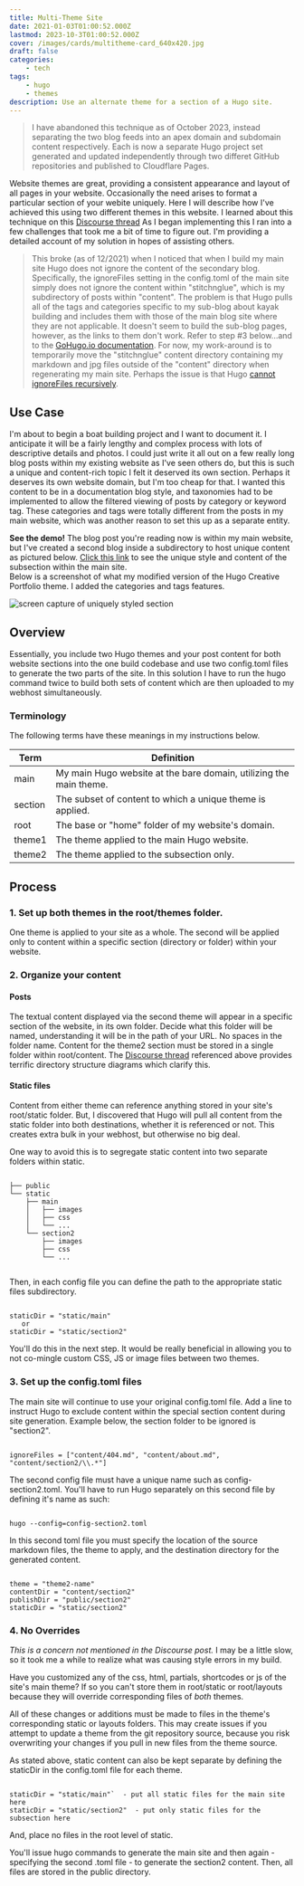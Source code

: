 ```yaml
---
title: Multi-Theme Site
date: 2021-01-03T01:00:52.000Z
lastmod: 2023-10-3T01:00:52.000Z
cover: /images/cards/multitheme-card_640x420.jpg
draft: false
categories:
    - tech
tags:
    - hugo
    - themes
description: Use an alternate theme for a section of a Hugo site.
---
```

>I have abandoned this technique as of October 2023, instead separating the two blog feeds into an apex domain and subdomain content respectively. Each is now a separate Hugo project set generated and updated independently through two differet GitHub repositories and published to Cloudflare Pages.

Website themes are great, providing a consistent appearance and layout of all pages in your website. Occasionally the need arises to format a particular section of your webite uniquely. Here I will describe how I've achieved this using two different themes in this website. I learned about this technique on this [Discourse thread](https://discourse.gohugo.io/t/two-themes-as-separate-hugo-directories-deployed-to-the-same-website/27899/4) As I began implementing this I ran into a few challenges that took me a bit of time to figure out. I'm providing a detailed account of my solution in hopes of assisting others.

>This broke (as of 12/2021) when I noticed that when I build my main site Hugo does not ignore the content of the secondary blog. Specifically, the ignoreFiles setting in the config.toml of the main site simply does not ignore the content within "stitchnglue", which is my subdirectory of posts within "content". The problem is that Hugo pulls all of the tags and categories specific to my sub-blog about kayak building and includes them with those of the main blog site where they are not applicable. It doesn't seem to build the sub-blog pages, however, as the links to them don't work. Refer to step #3 below...and to the [GoHugo.io documentation](https://gohugo.io/getting-started/configuration/#ignore-content-and-data-files-when-rendering).  For now, my work-around is to temporarily move the "stitchnglue" content directory containing my markdown and jpg files outside of the "content" directory when regenerating my main site. Perhaps the issue is that Hugo [cannot ignoreFiles recursively](https://github.com/gohugoio/hugo/issues/7748).

## Use Case

I'm about to begin a boat building project and I want to document it. I anticipate it will be a fairly lengthy and complex process with lots of descriptive details and photos. I could just write it all out on a few really long blog posts within my existing website as I've seen others do, but this is such a unique and content-rich topic I felt it deserved its own section. Perhaps it deserves its own website domain, but I'm too cheap for that. I wanted this content to be in a documentation blog style, and taxonomies had to be implemented to allow the filtered viewing of posts by category or keyword tag. These categories and tags were totally different from the posts in my main website, which was another reason to set this up as a separate entity. 

**See the demo!** The blog post you're reading now is within my main website, but I've created a second blog inside a subdirectory to host unique content as pictured below. [Click this link](https://howisjt.com/stitchnglue/) to see the unique style and content of the subsection within the main site.\
Below is a screenshot of what my modified version of the Hugo Creative Portfolio theme. I added the categories and tags features.

![screen capture of uniquely styled section](/img/screenshot-tn.jpg)


## Overview

Essentially, you include two Hugo themes and your post content for both website sections into the one build codebase and use two config.toml files to generate the two parts of the site. In this solution I have to run the hugo command twice to build both sets of content which are then uploaded to my webhost simultaneously.

### Terminology

The following terms have these meanings in my instructions below.

Term    | Definition
--------|------
main    | My main Hugo website at the bare domain, utilizing the main theme.
section | The subset of content to which a unique theme is applied.
root    | The base or "home" folder of my website's domain.
theme1  | The theme applied to the main Hugo website.
theme2  | The theme applied to the subsection only.


## Process

### 1. Set up both themes in the root/themes folder.
One theme is applied to your site as a whole. The second will be applied only to content within a specific section (directory or folder) within your website. 

### 2. Organize your content

#### Posts

The textual content displayed via the second theme will appear in a specific section of the website, in its own folder. Decide what this folder will be named, understanding it will be in the path of your URL. No spaces in the folder name. 
Content for the theme2 section must be stored in a single folder within root/content. The  [Discourse thread](https://discourse.gohugo.io/t/two-themes-as-separate-hugo-directories-deployed-to-the-same-website/27899/4) referenced above provides terrific directory structure diagrams which clarify this.

#### Static files

Content from either theme can reference anything stored in your site's root/static folder. But, I discovered that Hugo will pull all content from the static folder into both destinations, whether it is referenced or not. This creates extra bulk in your webhost, but otherwise no big deal.

One way to avoid this is to segregate static content into two separate folders within static. 

~~~

├── public
└── static
    ├── main
    │   ├── images
    │   ├── css
    │   └── ...
    └── section2
        ├── images
        ├── css
        └── ...
		
~~~

Then, in each config file you can define the path to the appropriate static files subdirectory.

~~~

staticDir = "static/main"
   or
staticDir = "static/section2"

~~~

You'll do this in the next step. It would be really beneficial in allowing you to not co-mingle custom CSS, JS or image files between two themes.

### 3. Set up the config.toml files

The main site will continue to use your original config.toml file. Add a line to instruct Hugo to exclude content within the special section content during site generation. Example below, the section folder to be ignored is "section2".

~~~

ignoreFiles = ["content/404.md", "content/about.md", "content/section2/\\.*"]

~~~

The second config file must have a unique name such as config-section2.toml.  You'll have to run Hugo separately on this second file by defining it's name as such:

~~~

hugo --config=config-section2.toml

~~~

In this second toml file you must specify the location of the source markdown files, the theme to apply, and the destination directory for the generated content.

~~~

theme = "theme2-name"
contentDir = "content/section2"
publishDir = "public/section2"
staticDir = "static/section2"

~~~


### 4. No Overrides

*This is a concern not mentioned in the Discourse post.* 
I may be a little slow, so it took me a while to realize what was causing style errors in my build.

Have you customized any of the css, html, partials, shortcodes or js of the site's main theme? If so you can't store them in root/static or root/layouts because they will override corresponding files of *both* themes.

All of these changes or additions must be made to files in the theme's corresponding static or layouts folders. This may create issues if you attempt to update a theme from the git repository source, because you risk overwriting your changes if you pull in new files from the theme source.

As stated above, static content can also be kept separate by defining the staticDir in the config.toml file for each theme.

~~~

staticDir = "static/main"`  - put all static files for the main site here
staticDir = "static/section2"  - put only static files for the subsection here

~~~

And, place no files in the root level of static.

You'll issue hugo commands to generate the main site and then again - specifying the second .toml file - to generate the section2 content. Then, all files are stored in the public directory.

